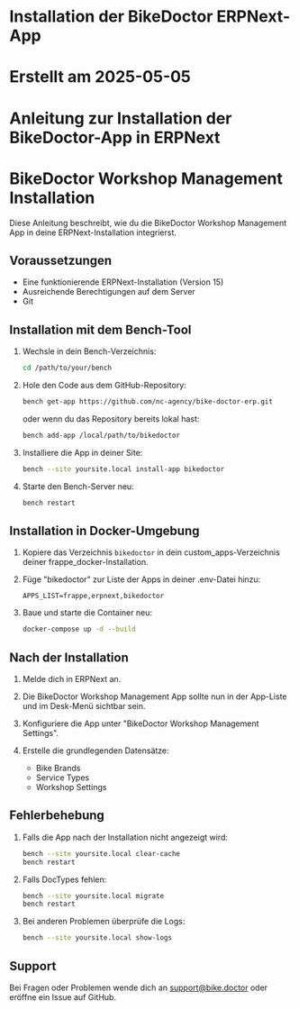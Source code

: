 # Installation der BikeDoctor ERPNext-App
# Erstellt am 2025-05-05
# Anleitung zur Installation der BikeDoctor-App in ERPNext

# BikeDoctor Workshop Management Installation

Diese Anleitung beschreibt, wie du die BikeDoctor Workshop Management App in deine ERPNext-Installation integrierst.

## Voraussetzungen

* Eine funktionierende ERPNext-Installation (Version 15)
* Ausreichende Berechtigungen auf dem Server
* Git

## Installation mit dem Bench-Tool

1. Wechsle in dein Bench-Verzeichnis:
   ```bash
   cd /path/to/your/bench
   ```

2. Hole den Code aus dem GitHub-Repository:
   ```bash
   bench get-app https://github.com/nc-agency/bike-doctor-erp.git
   ```
   oder wenn du das Repository bereits lokal hast:
   ```bash
   bench add-app /local/path/to/bikedoctor
   ```

3. Installiere die App in deiner Site:
   ```bash
   bench --site yoursite.local install-app bikedoctor
   ```

4. Starte den Bench-Server neu:
   ```bash
   bench restart
   ```

## Installation in Docker-Umgebung

1. Kopiere das Verzeichnis `bikedoctor` in dein custom_apps-Verzeichnis deiner frappe_docker-Installation.

2. Füge "bikedoctor" zur Liste der Apps in deiner .env-Datei hinzu:
   ```
   APPS_LIST=frappe,erpnext,bikedoctor
   ```

3. Baue und starte die Container neu:
   ```bash
   docker-compose up -d --build
   ```

## Nach der Installation

1. Melde dich in ERPNext an.

2. Die BikeDoctor Workshop Management App sollte nun in der App-Liste und im Desk-Menü sichtbar sein.

3. Konfiguriere die App unter "BikeDoctor Workshop Management Settings".

4. Erstelle die grundlegenden Datensätze:
   - Bike Brands
   - Service Types
   - Workshop Settings

## Fehlerbehebung

1. Falls die App nach der Installation nicht angezeigt wird:
   ```bash
   bench --site yoursite.local clear-cache
   bench restart
   ```

2. Falls DocTypes fehlen:
   ```bash
   bench --site yoursite.local migrate
   bench restart
   ```

3. Bei anderen Problemen überprüfe die Logs:
   ```bash
   bench --site yoursite.local show-logs
   ```

## Support

Bei Fragen oder Problemen wende dich an support@bike.doctor oder eröffne ein Issue auf GitHub.
